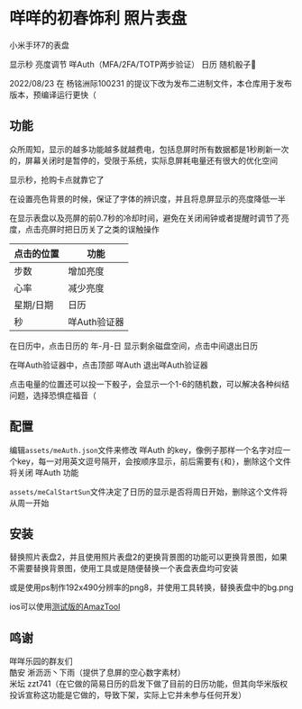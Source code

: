 # 咩咩的初春饰利 照片表盘
小米手环7的表盘

显示秒 亮度调节 咩Auth（MFA/2FA/TOTP两步验证） 日历 随机骰子🎲

2022/08/23 在 杨铭洲际100231 的提议下改为发布二进制文件，本仓库用于发布版本，预编译运行更快（

## 功能
众所周知，显示的越多功能越多就越费电，包括息屏时所有数据都是1秒刷新一次的，屏幕关闭时是暂停的，受限于系统，实际息屏耗电量还有很大的优化空间

显示秒，抢购卡点就靠它了

在设置亮色背景的时候，保证了字体的辨识度，并且将息屏显示的亮度降低一半

在显示表盘以及亮屏的前0.7秒的冷却时间，避免在关闭闹钟或者提醒时调节了亮度，点击亮屏时把日历关了之类的误触操作

| 点击的位置 | 功能       |
| -------- | ---------- |
| 步数      | 增加亮度    |
| 心率      | 减少亮度    |
| 星期/日期 | 日历        |
| 秒       | 咩Auth验证器 |

在日历中，点击日历的 年-月-日 显示剩余磁盘空间，点击中间退出日历

在咩Auth验证器中，点击顶部 咩Auth 退出咩Auth验证器

点击电量的位置还可以投一下骰子，会显示一个1-6的随机数，可以解决各种纠结问题，选择恐惧症福音（

## 配置
编辑`assets/meAuth.json`文件来修改 咩Auth 的key，像例子那样一个名字对应一个key，每一对用英文逗号隔开，会按顺序显示，前后需要有`{`和`}`，删除这个文件将关闭 咩Auth 功能

`assets/meCalStartSun`文件决定了日历的显示是否将周日开始，删除这个文件将从周一开始

## 安装
替换照片表盘2，并且使用照片表盘2的更换背景图的功能可以更换背景图，如果不需要替换背景图，使用工具或是随便替换一个表盘表盘均可安装

或是使用ps制作192x490分辨率的png8，并使用工具转换，替换表盘中的bg.png

ios可以使用[测试版的AmazTool](https://testflight.apple.com/join/Q2Rl3rq0)

## 鸣谢
咩咩乐园的群友们  
酷安 淅沥沥丶下雨（提供了息屏的空心数字素材）  
米坛 zzt741（在它做的简易日历的启发下做了目前的日历功能，但其向华米版权投诉宣称这功能是它做的，导致下架，实际上它并未参与任何开发）  
